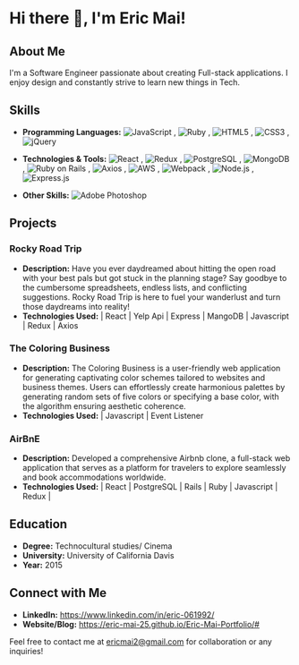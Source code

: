 <link rel="stylesheet" href="https://cdnjs.cloudflare.com/ajax/libs/font-awesome/5.15.4/css/all.min.css" integrity="sha512-XsP+9efayPNDfy0OV9fJzPwiB+LL3lgdbwzB9a/nT8wP7Fp8VK2ULcE+JlwYbEWmEjP2y8p043jY2RU7fAaLIw==" crossorigin="anonymous" referrerpolicy="no-referrer" />

# Hi there 👋, I'm Eric Mai!

## About Me
I'm a Software Engineer passionate about creating Full-stack applications. I enjoy design and constantly strive to learn new things in Tech.

## Skills
- **Programming Languages:** ![JavaScript](https://img.shields.io/badge/-JavaScript-yellow?logo=javascript&logoColor=white&style=flat) , ![Ruby](https://img.shields.io/badge/-Ruby-red?logo=ruby&logoColor=white&style=flat) , ![HTML5](https://img.shields.io/badge/-HTML5-orange?logo=html5&logoColor=white&style=flat) , ![CSS3](https://img.shields.io/badge/-CSS3-blue?logo=css3&logoColor=white&style=flat) , ![jQuery](https://img.shields.io/badge/-jQuery-blue?logo=jquery&logoColor=white&style=flat)



- **Technologies & Tools:** ![React](https://img.shields.io/badge/-React-blue?logo=react&logoColor=white&style=flat) , ![Redux](https://img.shields.io/badge/-Redux-purple?logo=redux&logoColor=white&style=flat) , ![PostgreSQL](https://img.shields.io/badge/-PostgreSQL-blue?logo=postgresql&logoColor=white&style=flat) , ![MongoDB](https://img.shields.io/badge/-MongoDB-green?logo=mongodb&logoColor=white&style=flat) , ![Ruby on Rails](https://img.shields.io/badge/-Rails-red?logo=ruby-on-rails&logoColor=white&style=flat) , ![Axios](https://img.shields.io/badge/-Axios-blue?logo=axios&logoColor=white&style=flat) , ![AWS](https://img.shields.io/badge/-AWS-orange?logo=amazon%20aws&logoColor=white&style=flat) , ![Webpack](https://img.shields.io/badge/-Webpack-8DD6F9?logo=webpack&logoColor=white&style=flat) , ![Node.js](https://img.shields.io/badge/-Node.js-339933?logo=node.js&logoColor=white&style=flat) ,![Express.js](https://img.shields.io/badge/-Express.js-000000?logo=express&logoColor=white&style=flat)


- **Other Skills:** ![Adobe Photoshop](https://img.shields.io/badge/-Adobe%20Photoshop-blue?logo=adobe%20photoshop&logoColor=white&style=flat) 

## Projects
### Rocky Road Trip
- **Description:** Have you ever daydreamed about hitting the open road with your best pals but got stuck in the planning stage? Say goodbye to the cumbersome spreadsheets, endless lists, and conflicting suggestions. Rocky Road Trip is here to fuel your wanderlust and turn those daydreams into reality!
- **Technologies Used:** |  React  |  Yelp Api |  Express  |  MangoDB  |  Javascript  |  Redux | Axios

### The Coloring Business
- **Description:** The Coloring Business is a user-friendly web application for generating captivating color schemes tailored to websites and business themes. Users can effortlessly create harmonious palettes by generating random sets of five colors or specifying a base color, with the algorithm ensuring aesthetic coherence.
- **Technologies Used:** |  Javascript  |  Event Listener

### AirBnE
- **Description:** Developed a comprehensive Airbnb clone, a full-stack web application that serves as a platform for travelers to explore seamlessly and book accommodations worldwide.
- **Technologies Used:** |  React  |  PostgreSQL  |  Rails  |  Ruby  |  Javascript  |  Redux  |

## Education
- **Degree:** Technocultural studies/ Cinema 
- **University:** University of California Davis
- **Year:** 2015

## Connect with Me
- **LinkedIn:** https://www.linkedin.com/in/eric-061992/
- **Website/Blog:** https://eric-mai-25.github.io/Eric-Mai-Portfolio/#

Feel free to contact me at ericmai2@gmail.com for collaboration or any inquiries!


<!--
**Eric-Mai-25/Eric-Mai-25** is a ✨ _special_ ✨ repository because its `README.md` (this file) appears on your GitHub profile.

Here are some ideas to get you started:

- 🔭 I’m currently working on ...
- 🌱 I’m currently learning ...
- 👯 I’m looking to collaborate on ...
- 🤔 I’m looking for help with ...
- 💬 Ask me about ...
- 📫 How to reach me: ...
- 😄 Pronouns: ...
- ⚡ Fun fact: ...
-->
